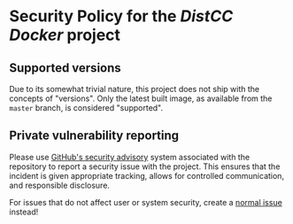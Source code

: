 Security Policy for the _DistCC Docker_ project
===============================================



Supported versions
------------------

Due to its somewhat trivial nature, this project does not ship with the concepts of "versions".
Only the latest built image, as available from the `master` branch, is considered "supported".



Private vulnerability reporting
-------------------------------

Please use [GitHub's security advisory](http://github.com/whisperity/distcc-docker/security/advisories/new) system associated with the repository to report a security issue with the project.
This ensures that the incident is given appropriate tracking, allows for controlled communication, and responsible disclosure.

For issues that do not affect user or system security, create a [normal issue](http://github.com/whisperity/distcc-docker/issues/new) instead!
